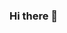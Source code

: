 ### Hi there 👋

<!--
**sybil-hunteriks/sybil-hunteriks** is a ✨ _special_ ✨ repository because its `README.md` (this file) appears on your GitHub profile.

Here are some ideas to get you started:

- 🔭 I’m currently working on ...
- 🌱 I’m currently learning ...
- 👯 I’m looking to collaborate on ...
- 🤔 I’m looking for help with ...
- 💬 Ask me about ...
- 📫 How to reach me: ...
- 😄 Pronouns: ...
- ⚡ Fun fact: ...![0x34966603b65b838c1d8b284598bb281c37be43f0](https://github.com/sybil-hunteriks/sybil-hunteriks/assets/170167960/c3389fdf-75f4-4ceb-ab95-e4fc1a4a0888)

-->
